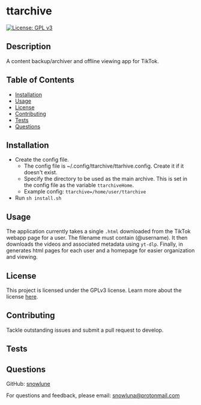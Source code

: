 # ttarchive
[![License: GPL v3](https://img.shields.io/badge/License-GPLv3-blue.svg)](https://www.gnu.org/licenses/gpl-3.0)
## Description
A content backup/archiver and offline viewing app for TikTok.

## Table of Contents
- [Installation](#installation)
- [Usage](#usage)
- [License](#license)
- [Contributing](#contributing)
- [Tests](#tests)
- [Questions](#questions)
## Installation
   - Create the config file.
      - The config file is ~/.config/ttarchive/ttarhive.config. Create it if it doesn't exist.
      - Specify the directory to be used as the main archive. This is set in the config file as the variable `ttarchiveHome`.
      - Example config: `ttarchive=/home/user/ttarchive`
   - Run `sh install.sh`

## Usage
The application currently takes a single `.html` downloaded from the TikTok webapp page for a user. The filename must contain (@username). It then downloads the videos and associated metadata using `yt-dlp`. Finally, in generates html pages for each user and a homepage for easier organization and viewing.

## License
This project is licensed under the GPLv3 license.
Learn more about the license [here](https://www.gnu.org/licenses/gpl-3.0).
## Contributing
Tackle outstanding issues and submit a pull request to develop.

## Tests
## Questions
GitHub: [snowlune](https://github.com/snowlune)

For questions and feedback, please email: [snowluna@protonmail.com](mailto:snowluna@protonmail.com)
